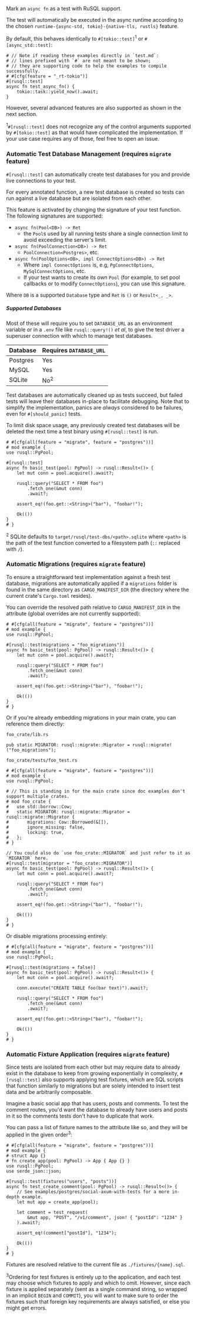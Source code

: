 Mark an `async fn` as a test with RuSQL support.

The test will automatically be executed in the async runtime according to the chosen 
`runtime-{async-std, tokio}-{native-tls, rustls}` feature.

By default, this behaves identically to `#[tokio::test]`<sup>1</sup> or `#[async_std::test]`:

```rust,norun
# // Note if reading these examples directly in `test.md`:
# // lines prefixed with `#` are not meant to be shown;
# // they are supporting code to help the examples to compile successfully.
# #[cfg(feature = "_rt-tokio")]
#[rusql::test]
async fn test_async_fn() {
    tokio::task::yield_now().await;
} 
```

However, several advanced features are also supported as shown in the next section.

<sup>1</sup>`#[rusql::test]` does not recognize any of the control arguments supported by `#[tokio::test]`
as that would have complicated the implementation. If your use case requires any of those, feel free to open an issue.

### Automatic Test Database Management (requires `migrate` feature)

`#[rusql::test]` can automatically create test databases for you and provide live connections to your test.

For every annotated function, a new test database is created so tests can run against a live database
but are isolated from each other.

This feature is activated by changing the signature of your test function. The following signatures are supported:

* `async fn(Pool<DB>) -> Ret`
  * the `Pool`s used by all running tests share a single connection limit to avoid exceeding the server's limit.
* `async fn(PoolConnection<DB>) -> Ret`
  * `PoolConnection<Postgres>`, etc.
* `async fn(PoolOptions<DB>, impl ConnectOptions<DB>) -> Ret`
    * Where `impl ConnectOptions` is, e.g, `PgConnectOptions`, `MySqlConnectOptions`, etc.
    * If your test wants to create its own `Pool` (for example, to set pool callbacks or to modify `ConnectOptions`), 
      you can use this signature.

Where `DB` is a supported `Database` type and `Ret` is `()` or `Result<_, _>`.

##### Supported Databases

Most of these will require you to set `DATABASE_URL` as an environment variable 
or in a `.env` file like `rusql::query!()` _et al_, to give the test driver a superuser connection with which
to manage test databases.


| Database | Requires `DATABASE_URL` |
| ---      | ---                     | 
| Postgres | Yes                     |
| MySQL    | Yes                     |
| SQLite   | No<sup>2</sup>          |

Test databases are automatically cleaned up as tests succeed, but failed tests will leave their databases in-place
to facilitate debugging. Note that to simplify the implementation, panics are _always_ considered to be failures,
even for `#[should_panic]` tests.

To limit disk space usage, any previously created test databases will be deleted the next time a test binary using 
`#[rusql::test]` is run.

```rust,no_run
# #[cfg(all(feature = "migrate", feature = "postgres"))]
# mod example { 
use rusql::PgPool;

#[rusql::test]
async fn basic_test(pool: PgPool) -> rusql::Result<()> {
    let mut conn = pool.acquire().await?;

    rusql::query("SELECT * FROM foo")
        .fetch_one(&mut conn)
        .await?;
        
    assert_eq!(foo.get::<String>("bar"), "foobar!");
    
    Ok(())
}
# }     
```

<sup>2</sup> SQLite defaults to `target/rusql/test-dbs/<path>.sqlite` where `<path>` is the path of the test function
converted to a filesystem path (`::` replaced with `/`).

### Automatic Migrations (requires `migrate` feature)

To ensure a straightforward test implementation against a fresh test database, migrations are automatically applied if a 
`migrations` folder is found in the same directory as `CARGO_MANIFEST_DIR` (the directory where the current crate's 
`Cargo.toml` resides).

You can override the resolved path relative to `CARGO_MANIFEST_DIR` in the attribute (global overrides are not currently
supported):

```rust,ignore
# #[cfg(all(feature = "migrate", feature = "postgres"))]
# mod example { 
use rusql::PgPool;

#[rusql::test(migrations = "foo_migrations")]
async fn basic_test(pool: PgPool) -> rusql::Result<()> {
    let mut conn = pool.acquire().await?;

    rusql::query("SELECT * FROM foo")
        .fetch_one(&mut conn)
        .await?;
        
    assert_eq!(foo.get::<String>("bar"), "foobar!");
    
    Ok(())
}
# }
```

Or if you're already embedding migrations in your main crate, you can reference them directly:

`foo_crate/lib.rs`
```rust,ignore
pub static MIGRATOR: rusql::migrate::Migrator = rusql::migrate!("foo_migrations");
```

`foo_crate/tests/foo_test.rs`
```rust,no_run
# #[cfg(all(feature = "migrate", feature = "postgres"))]
# mod example { 
use rusql::PgPool;

# // This is standing in for the main crate since doc examples don't support multiple crates.
# mod foo_crate { 
#   use std::borrow::Cow;
#   static MIGRATOR: rusql::migrate::Migrator = rusql::migrate::Migrator {
#       migrations: Cow::Borrowed(&[]),
#       ignore_missing: false,
#       locking: true,
#   };
# } 

// You could also do `use foo_crate::MIGRATOR` and just refer to it as `MIGRATOR` here.
#[rusql::test(migrator = "foo_crate::MIGRATOR")]
async fn basic_test(pool: PgPool) -> rusql::Result<()> {
    let mut conn = pool.acquire().await?;

    rusql::query("SELECT * FROM foo")
        .fetch_one(&mut conn)
        .await?;
        
    assert_eq!(foo.get::<String>("bar"), "foobar!");
    
    Ok(())
}
# }
```

Or disable migrations processing entirely:

```rust,no_run
# #[cfg(all(feature = "migrate", feature = "postgres"))]
# mod example { 
use rusql::PgPool;

#[rusql::test(migrations = false)]
async fn basic_test(pool: PgPool) -> rusql::Result<()> {
    let mut conn = pool.acquire().await?;
    
    conn.execute("CREATE TABLE foo(bar text)").await?;

    rusql::query("SELECT * FROM foo")
        .fetch_one(&mut conn)
        .await?;
        
    assert_eq!(foo.get::<String>("bar"), "foobar!");
    
    Ok(())
}
# }
```

### Automatic Fixture Application (requires `migrate` feature)

Since tests are isolated from each other but may require data to already exist in the database to keep from growing
exponentially in complexity, `#[rusql::test]` also supports applying test fixtures, which are SQL scripts that function
similarly to migrations but are solely intended to insert test data and be arbitrarily composable.

Imagine a basic social app that has users, posts and comments. To test the comment routes, you'd want
the database to already have users and posts in it so the comments tests don't have to duplicate that work.

You can pass a list of fixture names to the attribute like so, and they will be applied in the given order<sup>3</sup>:

```rust,no_run
# #[cfg(all(feature = "migrate", feature = "postgres"))]
# mod example { 
# struct App {}
# fn create_app(pool: PgPool) -> App { App {} }
use rusql::PgPool;
use serde_json::json;

#[rusql::test(fixtures("users", "posts"))]
async fn test_create_comment(pool: PgPool) -> rusql::Result<()> {
    // See examples/postgres/social-axum-with-tests for a more in-depth example. 
    let mut app = create_app(pool);     
    
    let comment = test_request(
        &mut app, "POST", "/v1/comment", json! { "postId": "1234" }
    ).await?;
    
    assert_eq!(comment["postId"], "1234");
    
    Ok(())
}
# }
```

Fixtures are resolved relative to the current file as `./fixtures/{name}.sql`.

<sup>3</sup>Ordering for test fixtures is entirely up to the application, and each test may choose which fixtures to
apply and which to omit. However, since each fixture is applied separately (sent as a single command string, so wrapped 
in an implicit `BEGIN` and `COMMIT`), you will want to make sure to order the fixtures such that foreign key 
requirements are always satisfied, or else you might get errors. 

